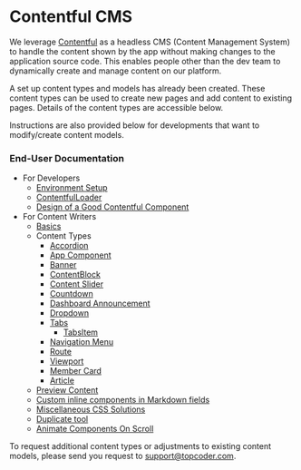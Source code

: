 # Contentful CMS

We leverage
[Contentful](https://www.contentful.com/) as a headless CMS (Content Management System) to handle the content shown by the app without making changes to the application source code.  This enables people other than the dev team to dynamically create and manage content on our platform. 

A set up content types and models has already been created. These content types can be used to create new pages and add content to existing pages. Details of the content types are accessible below.

Instructions are also provided below for developments that want to modify/create content models.


### End-User Documentation

- For Developers
    - [Environment Setup](./environment-setup.md)
    - [ContentfulLoader](./contentful-loader.md)
    - [Design of a Good Contentful Component](./component-design.md)
- For Content Writers
    - [Basics](./content-writer-basics.md)
    - Content Types
        - [Accordion](./accordion.md)
        - [App Component](./AppComponent.md)
        - [Banner](./banner.md)
        - [ContentBlock](./ContentBlock.md)
        - [Content Slider](./slider.md)
        - [Countdown](./Countdown.md)
        - [Dashboard Announcement](./DashboardAnnouncement.md)
        - [Dropdown](./Dropdown.md)
        - [Tabs](./Tabs.md)
            - [TabsItem](./TabsItem.md)
        - [Navigation Menu](./NavigationMenu.md)
        - [Route](./Route.md)
        - [Viewport](./viewport.md)
        - [Member Card](./memberCard.md)
        - [Article](./Article.md)
    - [Preview Content](./preview-content.md)
    - [Custom inline components in Markdown fields](./custom-inline-components-in-markdown-fields.md)
    - [Miscellaneous CSS Solutions](./miscellaneous-CSS-solutions.md)
    - [Duplicate tool](https://github.com/topcoder-platform/contentful-duplicate-tool/blob/master/docs/contentful-duplicate.md)
    - [Animate Components On Scroll](./animations.md)

To request additional content types or adjustments to existing content models, please send  you request to support@topcoder.com.

